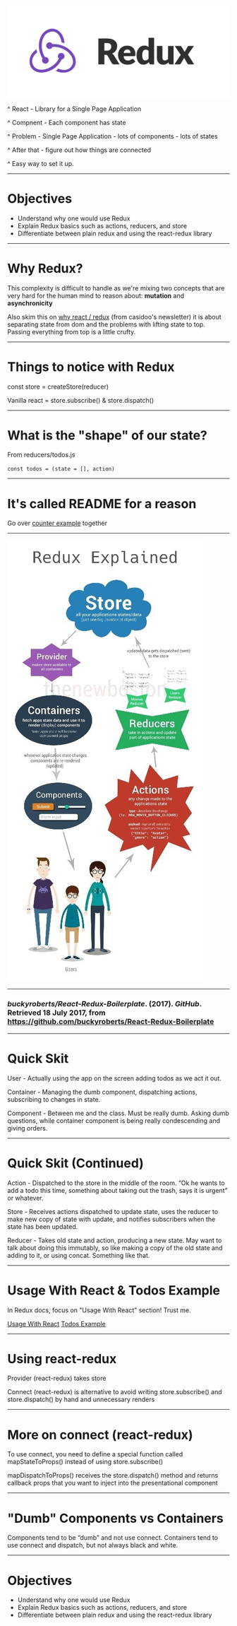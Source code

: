 ![fit](images/redux.png)

^ React - Library for a Single Page Application

^ Compnent - Each component has state

^ Problem - Single Page Application - lots of components - lots of states

^ After that - figure out how things are connected

^ Easy way to set it up.

---

# Objectives

- Understand why one would use Redux
- Explain Redux basics such as actions, reducers, and store
- Differentiate between plain redux and using the react-redux library

---

# Why Redux?

This complexity is difficult to handle as we're mixing two concepts that are very hard for the human mind to reason about: **mutation** and **asynchronicity**


Also skim this on [why react / redux](https://jrsinclair.com/articles/2018/react-redux-javascript-architecture/ ) (from casidoo's newsletter) it is about separating state from dom and the problems with lifting state to top. Passing everything from top is a little crufty.

---

# Things to notice with Redux

const store = createStore(reducer)

Vanilla react = store.subscribe() & store.dispatch()

---

# What is the "shape" of our state?

From reducers/todos.js

`const todos = (state = [], action)`

---

# It's called README for a reason

Go over [counter example](https://redux.js.org/) together

---

![fit](images/redux.jpeg)

---

### *buckyroberts/React-Redux-Boilerplate*. (2017). *GitHub*. Retrieved 18 July 2017, from https://github.com/buckyroberts/React-Redux-Boilerplate

---

# Quick Skit

User - Actually using the app on the screen adding todos as we act it out.

Container - Managing the dumb component, dispatching actions, subscribing to changes in state.

Component - Between me and the class. Must be really dumb. Asking dumb questions, while container component is being really condescending and giving orders.

---

# Quick Skit (Continued)

Action - Dispatched to the store in the middle of the room. “Ok he wants to add a todo this time, something about taking out the trash, says it is urgent” or whatever.

Store - Receives actions dispatched to update state, uses the reducer to make new copy of state with update, and notifies subscribers when the state has been updated.

Reducer - Takes old state and action, producing a new state. May want to talk about doing this immutably, so like making a copy of the old state and adding to it, or using concat. Something like that.


---

# Usage With React & Todos Example

In Redux docs, focus on "Usage With React" section! Trust me.

[Usage With React](https://redux.js.org/docs/basics/UsageWithReact.html)
[Todos Example](https://github.com/reactjs/redux/tree/master/examples/todos)

---

# Using react-redux

Provider (react-redux) takes store

Connect (react-redux) is alternative to avoid writing store.subscribe() and store.dispatch() by hand and unnecessary renders

---

# More on connect (react-redux)

To use connect, you need to define a special function called mapStateToProps() instead of using store.subscribe()

mapDispatchToProps() receives the store.dispatch() method and returns callback props that you want to inject into the presentational component

---

# "Dumb" Components vs Containers

Components tend to be “dumb” and not use connect.
Containers tend to use connect and dispatch, but not always black and white.

---

# Objectives

- Understand why one would use Redux
- Explain Redux basics such as actions, reducers, and store
- Differentiate between plain redux and using the react-redux library
